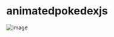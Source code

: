 # animatedpokedexjs
![image](https://user-images.githubusercontent.com/100318892/199620875-44c0fcf4-b620-4e48-a6c0-35e43d32ae01.png)
